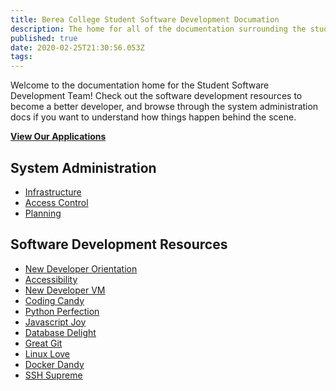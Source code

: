 ```yaml
---
title: Berea College Student Software Development Documation
description: The home for all of the documentation surrounding the student software development team at Berea College
published: true
date: 2020-02-25T21:30:56.053Z
tags: 
---
```


 
Welcome to the documentation home for the Student Software Development Team! Check out the software development resources to become a better developer, and browse through the system administration docs if you want to understand how things happen behind the scene.
 
**[View Our Applications](/applications)**
 
## System Administration

* [Infrastructure](/infrastructure)
* [Access Control](/access)
* [Planning](/plans)

## Software Development Resources

* [New Developer Orientation](/new-dev)
* [Accessibility](/accessibility)
* [New Developer VM](/new-vm)
* [Coding Candy](/programming)
* [Python Perfection](/python)
* [Javascript Joy](/javascript)
* [Database Delight](/database)
* [Great Git](/git)
* [Linux Love](/linux)
* [Docker Dandy](/docker)
* [SSH Supreme](/ssh)
